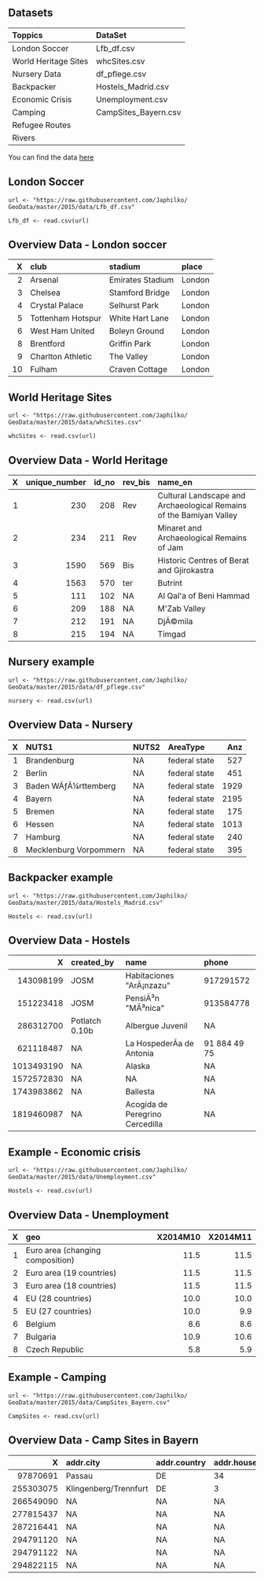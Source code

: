 Datasets
--------

<table>
<thead>
<tr class="header">
<th align="left">Toppics</th>
<th align="left">DataSet</th>
</tr>
</thead>
<tbody>
<tr class="odd">
<td align="left">London Soccer</td>
<td align="left">Lfb_df.csv</td>
</tr>
<tr class="even">
<td align="left">World Heritage Sites</td>
<td align="left">whcSites.csv</td>
</tr>
<tr class="odd">
<td align="left">Nursery Data</td>
<td align="left">df_pflege.csv</td>
</tr>
<tr class="even">
<td align="left">Backpacker</td>
<td align="left">Hostels_Madrid.csv</td>
</tr>
<tr class="odd">
<td align="left">Economic Crisis</td>
<td align="left">Unemployment.csv</td>
</tr>
<tr class="even">
<td align="left">Camping</td>
<td align="left">CampSites_Bayern.csv</td>
</tr>
<tr class="odd">
<td align="left">Refugee Routes</td>
<td align="left"></td>
</tr>
<tr class="even">
<td align="left">Rivers</td>
<td align="left"></td>
</tr>
</tbody>
</table>

You can find the data
[here](https://github.com/Japhilko/GeoData/tree/master/2015/data)

London Soccer
-------------

    url <- "https://raw.githubusercontent.com/Japhilko/
    GeoData/master/2015/data/Lfb_df.csv"

    Lfb_df <- read.csv(url) 

Overview Data - London soccer
-----------------------------

<table>
<thead>
<tr class="header">
<th align="right">X</th>
<th align="left">club</th>
<th align="left">stadium</th>
<th align="left">place</th>
</tr>
</thead>
<tbody>
<tr class="odd">
<td align="right">2</td>
<td align="left">Arsenal</td>
<td align="left">Emirates Stadium</td>
<td align="left">London</td>
</tr>
<tr class="even">
<td align="right">3</td>
<td align="left">Chelsea</td>
<td align="left">Stamford Bridge</td>
<td align="left">London</td>
</tr>
<tr class="odd">
<td align="right">4</td>
<td align="left">Crystal Palace</td>
<td align="left">Selhurst Park</td>
<td align="left">London</td>
</tr>
<tr class="even">
<td align="right">5</td>
<td align="left">Tottenham Hotspur</td>
<td align="left">White Hart Lane</td>
<td align="left">London</td>
</tr>
<tr class="odd">
<td align="right">6</td>
<td align="left">West Ham United</td>
<td align="left">Boleyn Ground</td>
<td align="left">London</td>
</tr>
<tr class="even">
<td align="right">8</td>
<td align="left">Brentford</td>
<td align="left">Griffin Park</td>
<td align="left">London</td>
</tr>
<tr class="odd">
<td align="right">9</td>
<td align="left">Charlton Athletic</td>
<td align="left">The Valley</td>
<td align="left">London</td>
</tr>
<tr class="even">
<td align="right">10</td>
<td align="left">Fulham</td>
<td align="left">Craven Cottage</td>
<td align="left">London</td>
</tr>
</tbody>
</table>

World Heritage Sites
--------------------

    url <- "https://raw.githubusercontent.com/Japhilko/
    GeoData/master/2015/data/whcSites.csv"

    whcSites <- read.csv(url) 

Overview Data - World Heritage
------------------------------

<table>
<thead>
<tr class="header">
<th align="right">X</th>
<th align="right">unique_number</th>
<th align="right">id_no</th>
<th align="left">rev_bis</th>
<th align="left">name_en</th>
</tr>
</thead>
<tbody>
<tr class="odd">
<td align="right">1</td>
<td align="right">230</td>
<td align="right">208</td>
<td align="left">Rev</td>
<td align="left">Cultural Landscape and Archaeological Remains of the Bamiyan Valley</td>
</tr>
<tr class="even">
<td align="right">2</td>
<td align="right">234</td>
<td align="right">211</td>
<td align="left">Rev</td>
<td align="left">Minaret and Archaeological Remains of Jam</td>
</tr>
<tr class="odd">
<td align="right">3</td>
<td align="right">1590</td>
<td align="right">569</td>
<td align="left">Bis</td>
<td align="left">Historic Centres of Berat and Gjirokastra</td>
</tr>
<tr class="even">
<td align="right">4</td>
<td align="right">1563</td>
<td align="right">570</td>
<td align="left">ter</td>
<td align="left">Butrint</td>
</tr>
<tr class="odd">
<td align="right">5</td>
<td align="right">111</td>
<td align="right">102</td>
<td align="left">NA</td>
<td align="left">Al Qal'a of Beni Hammad</td>
</tr>
<tr class="even">
<td align="right">6</td>
<td align="right">209</td>
<td align="right">188</td>
<td align="left">NA</td>
<td align="left">M'Zab Valley</td>
</tr>
<tr class="odd">
<td align="right">7</td>
<td align="right">212</td>
<td align="right">191</td>
<td align="left">NA</td>
<td align="left">DjÃ©mila</td>
</tr>
<tr class="even">
<td align="right">8</td>
<td align="right">215</td>
<td align="right">194</td>
<td align="left">NA</td>
<td align="left">Timgad</td>
</tr>
</tbody>
</table>

Nursery example
---------------

    url <- "https://raw.githubusercontent.com/Japhilko/
    GeoData/master/2015/data/df_pflege.csv"

    nursery <- read.csv(url) 

Overview Data - Nursery
-----------------------

<table>
<thead>
<tr class="header">
<th align="right">X</th>
<th align="left">NUTS1</th>
<th align="left">NUTS2</th>
<th align="left">AreaType</th>
<th align="right">Anz</th>
</tr>
</thead>
<tbody>
<tr class="odd">
<td align="right">1</td>
<td align="left">Brandenburg</td>
<td align="left">NA</td>
<td align="left">federal state</td>
<td align="right">527</td>
</tr>
<tr class="even">
<td align="right">2</td>
<td align="left">Berlin</td>
<td align="left">NA</td>
<td align="left">federal state</td>
<td align="right">451</td>
</tr>
<tr class="odd">
<td align="right">3</td>
<td align="left">Baden WÃƒÂ¼rttemberg</td>
<td align="left">NA</td>
<td align="left">federal state</td>
<td align="right">1929</td>
</tr>
<tr class="even">
<td align="right">4</td>
<td align="left">Bayern</td>
<td align="left">NA</td>
<td align="left">federal state</td>
<td align="right">2195</td>
</tr>
<tr class="odd">
<td align="right">5</td>
<td align="left">Bremen</td>
<td align="left">NA</td>
<td align="left">federal state</td>
<td align="right">175</td>
</tr>
<tr class="even">
<td align="right">6</td>
<td align="left">Hessen</td>
<td align="left">NA</td>
<td align="left">federal state</td>
<td align="right">1013</td>
</tr>
<tr class="odd">
<td align="right">7</td>
<td align="left">Hamburg</td>
<td align="left">NA</td>
<td align="left">federal state</td>
<td align="right">240</td>
</tr>
<tr class="even">
<td align="right">8</td>
<td align="left">Mecklenburg Vorpommern</td>
<td align="left">NA</td>
<td align="left">federal state</td>
<td align="right">395</td>
</tr>
</tbody>
</table>

Backpacker example
------------------

    url <- "https://raw.githubusercontent.com/Japhilko/
    GeoData/master/2015/data/Hostels_Madrid.csv"

    Hostels <- read.csv(url) 

Overview Data - Hostels
-----------------------

<table>
<thead>
<tr class="header">
<th align="right">X</th>
<th align="left">created_by</th>
<th align="left">name</th>
<th align="left">phone</th>
</tr>
</thead>
<tbody>
<tr class="odd">
<td align="right">143098199</td>
<td align="left">JOSM</td>
<td align="left">Habitaciones &quot;ArÃ¡nzazu&quot;</td>
<td align="left">917291572</td>
</tr>
<tr class="even">
<td align="right">151223418</td>
<td align="left">JOSM</td>
<td align="left">PensiÃ³n &quot;MÃ³nica&quot;</td>
<td align="left">913584778</td>
</tr>
<tr class="odd">
<td align="right">286312700</td>
<td align="left">Potlatch 0.10b</td>
<td align="left">Albergue Juvenil</td>
<td align="left">NA</td>
</tr>
<tr class="even">
<td align="right">621118487</td>
<td align="left">NA</td>
<td align="left">La HospederÃ­a de Antonia</td>
<td align="left">91 884 49 75</td>
</tr>
<tr class="odd">
<td align="right">1013493190</td>
<td align="left">NA</td>
<td align="left">Alaska</td>
<td align="left">NA</td>
</tr>
<tr class="even">
<td align="right">1572572830</td>
<td align="left">NA</td>
<td align="left">NA</td>
<td align="left">NA</td>
</tr>
<tr class="odd">
<td align="right">1743983862</td>
<td align="left">NA</td>
<td align="left">Ballesta</td>
<td align="left">NA</td>
</tr>
<tr class="even">
<td align="right">1819460987</td>
<td align="left">NA</td>
<td align="left">Acogida de Peregrino Cercedilla</td>
<td align="left">NA</td>
</tr>
</tbody>
</table>

Example - Economic crisis
-------------------------

    url <- "https://raw.githubusercontent.com/Japhilko/
    GeoData/master/2015/data/Unemployment.csv"

    Hostels <- read.csv(url) 

Overview Data - Unemployment
----------------------------

<table>
<thead>
<tr class="header">
<th align="right">X</th>
<th align="left">geo</th>
<th align="right">X2014M10</th>
<th align="right">X2014M11</th>
</tr>
</thead>
<tbody>
<tr class="odd">
<td align="right">1</td>
<td align="left">Euro area (changing composition)</td>
<td align="right">11.5</td>
<td align="right">11.5</td>
</tr>
<tr class="even">
<td align="right">2</td>
<td align="left">Euro area (19 countries)</td>
<td align="right">11.5</td>
<td align="right">11.5</td>
</tr>
<tr class="odd">
<td align="right">3</td>
<td align="left">Euro area (18 countries)</td>
<td align="right">11.5</td>
<td align="right">11.5</td>
</tr>
<tr class="even">
<td align="right">4</td>
<td align="left">EU (28 countries)</td>
<td align="right">10.0</td>
<td align="right">10.0</td>
</tr>
<tr class="odd">
<td align="right">5</td>
<td align="left">EU (27 countries)</td>
<td align="right">10.0</td>
<td align="right">9.9</td>
</tr>
<tr class="even">
<td align="right">6</td>
<td align="left">Belgium</td>
<td align="right">8.6</td>
<td align="right">8.6</td>
</tr>
<tr class="odd">
<td align="right">7</td>
<td align="left">Bulgaria</td>
<td align="right">10.9</td>
<td align="right">10.6</td>
</tr>
<tr class="even">
<td align="right">8</td>
<td align="left">Czech Republic</td>
<td align="right">5.8</td>
<td align="right">5.9</td>
</tr>
</tbody>
</table>

Example - Camping
-----------------

    url <- "https://raw.githubusercontent.com/Japhilko/
    GeoData/master/2015/data/CampSites_Bayern.csv"

    CampSites <- read.csv(url) 

Overview Data - Camp Sites in Bayern
------------------------------------

<table>
<thead>
<tr class="header">
<th align="right">X</th>
<th align="left">addr.city</th>
<th align="left">addr.country</th>
<th align="left">addr.housenumber</th>
</tr>
</thead>
<tbody>
<tr class="odd">
<td align="right">97870691</td>
<td align="left">Passau</td>
<td align="left">DE</td>
<td align="left">34</td>
</tr>
<tr class="even">
<td align="right">255303075</td>
<td align="left">Klingenberg/Trennfurt</td>
<td align="left">DE</td>
<td align="left">3</td>
</tr>
<tr class="odd">
<td align="right">266549090</td>
<td align="left">NA</td>
<td align="left">NA</td>
<td align="left">NA</td>
</tr>
<tr class="even">
<td align="right">277815437</td>
<td align="left">NA</td>
<td align="left">NA</td>
<td align="left">NA</td>
</tr>
<tr class="odd">
<td align="right">287216441</td>
<td align="left">NA</td>
<td align="left">NA</td>
<td align="left">NA</td>
</tr>
<tr class="even">
<td align="right">294791120</td>
<td align="left">NA</td>
<td align="left">NA</td>
<td align="left">NA</td>
</tr>
<tr class="odd">
<td align="right">294791122</td>
<td align="left">NA</td>
<td align="left">NA</td>
<td align="left">NA</td>
</tr>
<tr class="even">
<td align="right">294822115</td>
<td align="left">NA</td>
<td align="left">NA</td>
<td align="left">NA</td>
</tr>
</tbody>
</table>
